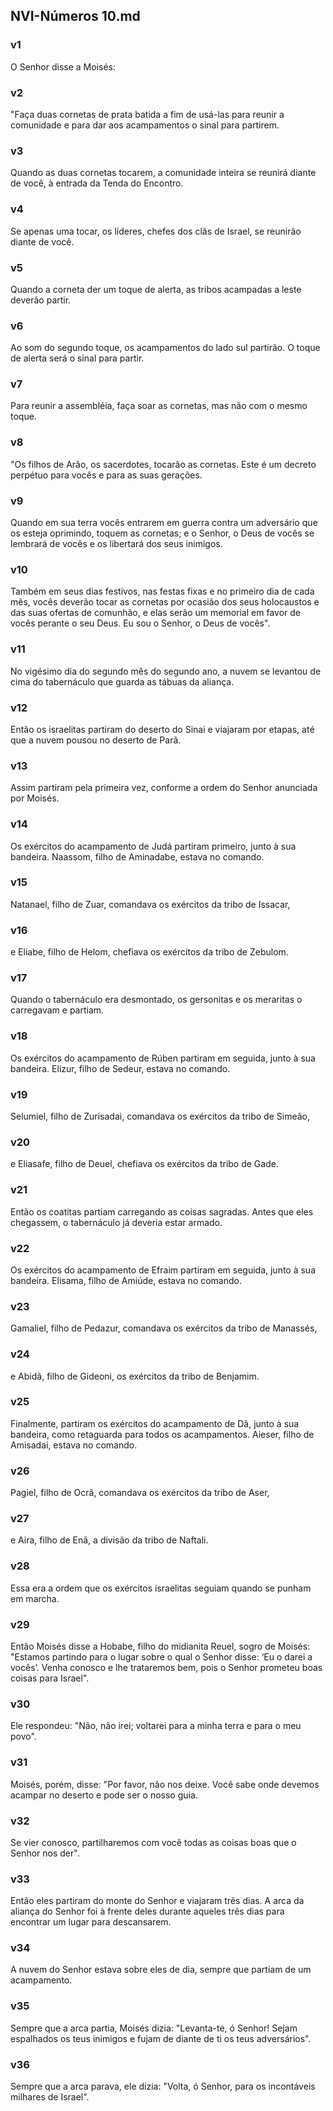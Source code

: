 ## NVI-Números 10.md
### v1
 O Senhor disse a Moisés:
### v2
 "Faça duas cornetas de prata batida a fim de usá-las para reunir a comunidade e para dar aos acampamentos o sinal para partirem.
### v3
 Quando as duas cornetas tocarem, a comunidade inteira se reunirá diante de você, à entrada da Tenda do Encontro.
### v4
 Se apenas uma tocar, os líderes, chefes dos clãs de Israel, se reunirão diante de você.
### v5
 Quando a corneta der um toque de alerta, as tribos acampadas a leste deverão partir.
### v6
 Ao som do segundo toque, os acampamentos do lado sul partirão. O toque de alerta será o sinal para partir.
### v7
 Para reunir a assembléia, faça soar as cornetas, mas não com o mesmo toque.
### v8
 "Os filhos de Arão, os sacerdotes, tocarão as cornetas. Este é um decreto perpétuo para vocês e para as suas gerações.
### v9
 Quando em sua terra vocês entrarem em guerra contra um adversário que os esteja oprimindo, toquem as cornetas; e o Senhor, o Deus de vocês se lembrará de vocês e os libertará dos seus inimigos.
### v10
 Também em seus dias festivos, nas festas fixas e no primeiro dia de cada mês, vocês deverão tocar as cornetas por ocasião dos seus holocaustos e das suas ofertas de comunhão, e elas serão um memorial em favor de vocês perante o seu Deus. Eu sou o Senhor, o Deus de vocês".
### v11
 No vigésimo dia do segundo mês do segundo ano, a nuvem se levantou de cima do tabernáculo que guarda as tábuas da aliança.
### v12
 Então os israelitas partiram do deserto do Sinai e viajaram por etapas, até que a nuvem pousou no deserto de Parã.
### v13
 Assim partiram pela primeira vez, conforme a ordem do Senhor anunciada por Moisés.
### v14
 Os exércitos do acampamento de Judá partiram primeiro, junto à sua bandeira. Naassom, filho de Aminadabe, estava no comando.
### v15
 Natanael, filho de Zuar, comandava os exércitos da tribo de Issacar,
### v16
 e Eliabe, filho de Helom, chefiava os exércitos da tribo de Zebulom.
### v17
 Quando o tabernáculo era desmontado, os gersonitas e os meraritas o carregavam e partiam.
### v18
 Os exércitos do acampamento de Rúben partiram em seguida, junto à sua bandeira. Elizur, filho de Sedeur, estava no comando.
### v19
 Selumiel, filho de Zurisadai, comandava os exércitos da tribo de Simeão,
### v20
 e Eliasafe, filho de Deuel, chefiava os exércitos da tribo de Gade.
### v21
 Então os coatitas partiam carregando as coisas sagradas. Antes que eles chegassem, o tabernáculo já deveria estar armado.
### v22
 Os exércitos do acampamento de Efraim partiram em seguida, junto à sua bandeira. Elisama, filho de Amiúde, estava no comando.
### v23
 Gamaliel, filho de Pedazur, comandava os exércitos da tribo de Manassés,
### v24
 e Abidã, filho de Gideoni, os exércitos da tribo de Benjamim.
### v25
 Finalmente, partiram os exércitos do acampamento de Dã, junto à sua bandeira, como retaguarda para todos os acampamentos. Aieser, filho de Amisadai, estava no comando.
### v26
 Pagiel, filho de Ocrã, comandava os exércitos da tribo de Aser,
### v27
 e Aira, filho de Enã, a divisão da tribo de Naftali.
### v28
 Essa era a ordem que os exércitos israelitas seguiam quando se punham em marcha.
### v29
 Então Moisés disse a Hobabe, filho do midianita Reuel, sogro de Moisés: "Estamos partindo para o lugar sobre o qual o Senhor disse: ‘Eu o darei a vocês’. Venha conosco e lhe trataremos bem, pois o Senhor prometeu boas coisas para Israel".
### v30
 Ele respondeu: "Não, não irei; voltarei para a minha terra e para o meu povo".
### v31
 Moisés, porém, disse: "Por favor, não nos deixe. Você sabe onde devemos acampar no deserto e pode ser o nosso guia.
### v32
 Se vier conosco, partilharemos com você todas as coisas boas que o Senhor nos der".
### v33
 Então eles partiram do monte do Senhor e viajaram três dias. A arca da aliança do Senhor foi à frente deles durante aqueles três dias para encontrar um lugar para descansarem.
### v34
 A nuvem do Senhor estava sobre eles de dia, sempre que partiam de um acampamento.
### v35
 Sempre que a arca partia, Moisés dizia: "Levanta-te, ó Senhor! Sejam espalhados os teus inimigos e fujam de diante de ti os teus adversários".
### v36
 Sempre que a arca parava, ele dizia: "Volta, ó Senhor, para os incontáveis milhares de Israel".
